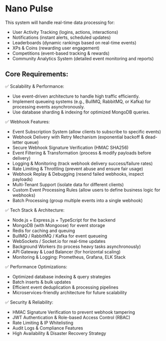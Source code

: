 # Nano Pulse

This system will handle real-time data processing for:

- User Activity Tracking (logins, actions, interactions)
- Notifications (instant alerts, scheduled updates)
- Leaderboards (dynamic rankings based on real-time events)
- XPs & Coins (rewarding user engagement)
- Competitions (event-based tracking & rewards)
- Community Analytics System (detailed event monitoring and reports)

## Core Requirements:

✅ Scalability & Performance:

- Use event-driven architecture to handle high traffic efficiently.
- Implement queueing systems (e.g., BullMQ, RabbitMQ, or Kafka) for processing events asynchronously.
- Use database sharding & indexing for optimized MongoDB queries.

✅ Webhook Features:

- Event Subscription System (allow clients to subscribe to specific events)
- Webhook Delivery with Retry Mechanism (exponential backoff & dead-letter queue)
- Secure Webhook Signature Verification (HMAC SHA256)
- Event Filtering & Transformation (process & modify payloads before delivery)
- Logging & Monitoring (track webhook delivery success/failure rates)
- Rate Limiting & Throttling (prevent abuse and ensure fair usage)
- Webhook Replay & Debugging (resend failed webhooks, inspect payloads)
- Multi-Tenant Support (isolate data for different clients)
- Custom Event Processing Rules (allow users to define business logic for webhooks)
- Batch Processing (group multiple events into a single webhook)

✅ Tech Stack & Architecture:

- Node.js + Express.js + TypeScript for the backend
- MongoDB (with Mongoose) for event storage
- Redis for caching and queuing
- BullMQ / RabbitMQ / Kafka for event queueing
- WebSockets / Socket.io for real-time updates
- Background Workers (to process heavy tasks asynchronously)
- API Gateway & Load Balancer (for horizontal scaling)
- Monitoring & Logging: Prometheus, Grafana, ELK Stack

✅ Performance Optimizations:

- Optimized database indexing & query strategies
- Batch inserts & bulk updates
- Efficient event deduplication & processing pipelines
- Microservices-friendly architecture for future scalability

✅ Security & Reliability:

- HMAC Signature Verification to prevent webhook tampering
- JWT Authentication & Role-based Access Control (RBAC)
- Rate Limiting & IP Whitelisting
- Audit Logs & Compliance Features
- High Availability & Disaster Recovery Strategy
